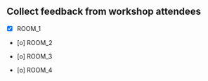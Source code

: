 ## Collect feedback from workshop attendees

- [x] ROOM_1

- [o] ROOM_2

- [o] ROOM_3

- [o] ROOM_4
